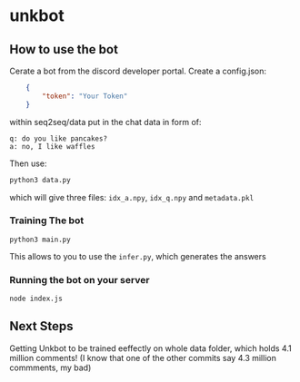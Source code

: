 # unkbot

## How to use the bot
Cerate a bot from the discord developer portal.
Create a config.json: 
```json
    {
        "token": "Your Token"
    }
```
within seq2seq/data put in the chat data in form of: 
```
q: do you like pancakes?
a: no, I like waffles 
``` 

Then use: 
```bash
python3 data.py 
```
which will give three files: `idx_a.npy`, `idx_q.npy` and `metadata.pkl`

### Training The bot

`python3 main.py`

This allows to you to use the `infer.py`, which generates the answers

### Running the bot on your server

```shell
node index.js
```


## Next Steps 

Getting Unkbot to be trained eeffectly on whole data folder, which holds 4.1 million comments!
(I know that one of the other commits say 4.3 million commments, my bad)
